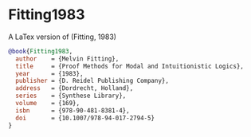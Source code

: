 # Fitting1983
A LaTex version of (Fitting, 1983)


```bibtex
@book{Fitting1983,
  author    = {Melvin Fitting},
  title     = {Proof Methods for Modal and Intuitionistic Logics},
  year      = {1983},
  publisher = {D. Reidel Publishing Company},
  address   = {Dordrecht, Holland},
  series    = {Synthese Library},
  volume    = {169},
  isbn      = {978-90-481-8381-4},
  doi       = {10.1007/978-94-017-2794-5}
}
```
